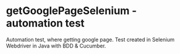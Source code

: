# getGooglePageSelenium - automation test
Automation test, where getting google page. 
Test created in Selenium Webdriver in Java with BDD & Cucumber.
